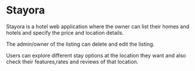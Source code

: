 # Stayora

Stayora is a hotel web application where the owner can list their homes and hotels and specify the price and location details.

The admin/owner of the listing can delete and edit the listing.

Users can explore different stay options at the location they want and also check their features,rates and reviews of that location.
